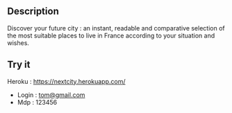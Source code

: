## Description
Discover your future city : an instant, readable and comparative selection of the most suitable places to live in France
according to your situation and wishes.

## Try it
Heroku : https://nextcity.herokuapp.com/  
- Login : tom@gmail.com
- Mdp   : 123456
